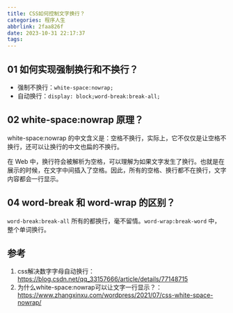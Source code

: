 ```yaml
---
title: CSS如何控制文字换行？
categories: 程序人生
abbrlink: 2faa826f
date: 2023-10-31 22:17:37
tags:
---
```


## 01 如何实现强制换行和不换行？

- 强制不换行：`white-space:nowrap;`
- 自动换行：`display: block;word-break:break-all;`

## 02 white-space:nowrap 原理？

white-space:nowrap 的中文含义是：空格不换行，实际上，它不仅仅是让空格不换行，还可以让换行的中文也扁的不换行。

在 Web 中，换行符会被解析为空格，可以理解为如果文字发生了换行。也就是在展示的时候，在文字中间插入了空格。因此，所有的空格、换行都不在换行，文字内容都会一行显示。

## 04 word-break 和 word-wrap 的区别？

`word-break:break-all` 所有的都换行，毫不留情。`word-wrap:break-word` 中，整个单词换行。

## 参考

1. css解决数字字母自动换行：https://blog.csdn.net/qq_33157666/article/details/77148715
2. 为什么white-space:nowrap可以让文字一行显示？：https://www.zhangxinxu.com/wordpress/2021/07/css-white-space-nowrap/
